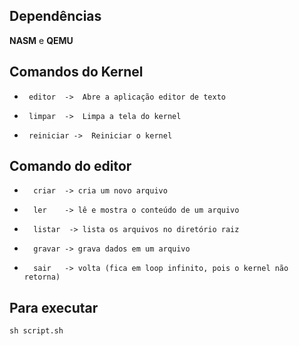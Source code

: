 ## Dependências
**NASM** e **QEMU**

## Comandos do Kernel
*      editor  ->  Abre a aplicação editor de texto
*      limpar  ->  Limpa a tela do kernel
*      reiniciar ->  Reiniciar o kernel


## Comando do editor
*       criar  -> cria um novo arquivo
*       ler    -> lê e mostra o conteúdo de um arquivo
*       listar  -> lista os arquivos no diretório raiz
*       gravar -> grava dados em um arquivo
*       sair   -> volta (fica em loop infinito, pois o kernel não retorna)

## Para executar
```
sh script.sh
```

